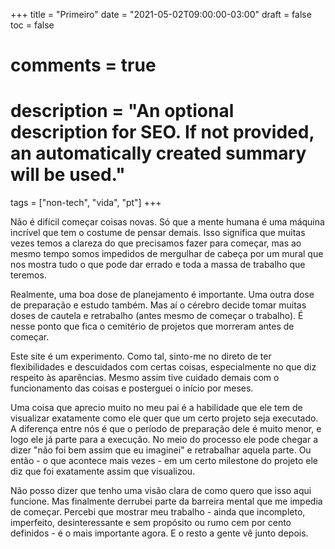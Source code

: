 +++
title = "Primeiro"
date = "2021-05-02T09:00:00-03:00"
draft = false
toc = false
# comments = true
# description = "An optional description for SEO. If not provided, an automatically created summary will be used."

tags = ["non-tech", "vida", "pt"]
+++

Não é difícil começar coisas novas. Só que a mente humana é uma máquina incrível que tem o costume de pensar demais. Isso significa que muitas vezes temos a clareza do que precisamos fazer para começar, mas ao mesmo tempo somos impedidos de mergulhar de cabeça por um mural que nos mostra tudo o que pode dar errado e toda a massa de trabalho que teremos.

Realmente, uma boa dose de planejamento é importante. Uma outra dose de preparação e estudo também. Mas aí o cérebro decide tomar muitas doses de cautela e retrabalho (antes mesmo de começar o trabalho). É nesse ponto que fica o cemitério de projetos que morreram antes de começar.

Este site é um experimento. Como tal, sinto-me no direto de ter flexibilidades e descuidados com certas coisas, especialmente no que diz respeito às aparências. Mesmo assim tive cuidado demais com o funcionamento das coisas e posterguei o início por meses.

Uma coisa que aprecio muito no meu pai é a habilidade que ele tem de visualizar exatamente como ele quer que um certo projeto seja executado. A diferença entre nós é que o período de preparação dele é muito menor, e logo ele já parte para a execução. No meio do processo ele pode chegar a dizer "não foi bem assim que eu imaginei" e retrabalhar aquela parte. Ou então - o que acontece mais vezes - em um certo milestone do projeto ele diz que foi exatamente assim que visualizou.

Não posso dizer que tenho uma visão clara de como quero que isso aqui funcione. Mas finalmente derrubei parte da barreira mental que me impedia de começar. Percebi que mostrar meu trabalho - ainda que incompleto, imperfeito, desinteressante e sem propósito ou rumo cem por cento definidos - é o mais importante agora. E o resto a gente vê junto depois.
